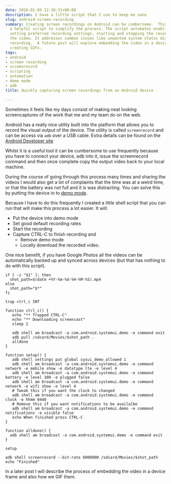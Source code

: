 ```yaml
---
date: 2016-01-05 12:20:31+00:00
description: I have a little script that I use to keep me sane
slug: android-screen-recording
summary: Creating screen recordings on Android can be cumbersome.  This post introduces
  a helpful script to simplify the process. The script automates enabling demo mode,
  setting preferred recording settings, starting and stopping the recording, and downloading
  the video. It addresses common issues like unwanted system status displays in the
  recording.  A future post will explore embedding the video in a device frame and
  creating GIFs.
tags:
- android
- screen recording
- screenrecord
- scripting
- automation
- demo mode
- adb
title: Quickly capturing screen recordings from an Android device

---
```


Sometimes it feels like my days consist of making neat looking screencaptures of the work that
me and my team do on the web.

Android has a really nice utility built into the platform that allows you to
record the visual output of the device.  The utility is called `screenrecord` and
can be access via `adb` over a USB cable.  Extra details can be found on the
[Android Developer site](http://developer.android.com/tools/help/shell.html#screenrecord)

Whilst it is a useful tool it can be cumbersome to use frequently because you have to
connect your device, adb into it, issue the screenrecord command and then once complete
copy the output video back to your local machine.

During the course of going through this process many times and sharing the videos I would
also get a lot of complaints that the time was at a weird time, or that the battery was not
full and it is was distracting.  You can solve this by putting the device in to 
[demo mode](https://android.googlesource.com/platform/frameworks/base/+/android-6.0.0_r1/packages/SystemUI/docs/demo_mode.md).


Because I have to do this frequently I created a little shell script that you can run 
that will make this process a lot easier. It will:

* Put the device into demo mode
* Set good default recording rates
* Start the recording
* Capture CTRL-C to finish recording and
  * Remove demo mode
  * Locally download the recorded video.
  
One nice benefit, if you have Google Photos all the videos can be automatically backed up and synced
across devices (but that has nothing to do with this script).

```shell
if [ -z "$1" ]; then
  shot_path=$(date +%Y-%m-%d-%H-%M-%S).mp4
else
  shot_path="$*"
fi

trap ctrl_c INT

function ctrl_c() {
   echo "** Trapped CTRL-C"
   echo "** Downloading screencast"
   sleep 2
   
   adb shell am broadcast -a com.android.systemui.demo -e command exit
   adb pull /sdcard/Movies/$shot_path .
   alldone
}

function setup() {
   adb shell settings put global sysui_demo_allowed 1
   adb shell am broadcast -a com.android.systemui.demo -e command network -e mobile show -e datatype lte -e level 4
   adb shell am broadcast -a com.android.systemui.demo -e command battery -e level 100 -e plugged false
   adb shell am broadcast -a com.android.systemui.demo -e command network -e wifi show -e level 4
   # Tweak this if you want the clock to changed
   adb shell am broadcast -a com.android.systemui.demo -e command clock -e hhmm 0440
   # Remove this if you want notifications to be availalbe
   adb shell am broadcast -a com.android.systemui.demo -e command notifications -e visible false
   echo When finished press CTRL-C
}

function alldone() {
  adb shell am broadcast -a com.android.systemui.demo -e command exit
}

setup

adb shell screenrecord --bit-rate 6000000 /sdcard/Movies/$shot_path
echo "Finished"
```

In a later post I will describe the process of embedding the video in a 
device frame and also how we GIF them.